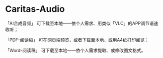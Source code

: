 # Caritas-Audio

「AI合成音频」
可下载至本地——依个人需求、用类似「VLC」的APP调节语速收听；

「PDF-阅读稿」
可在网页端预览，或者下载至本地、或用A4纸打印阅览；

「Word-阅读稿」
可下载至本地——依个人需求提取、或修改图文格式。
